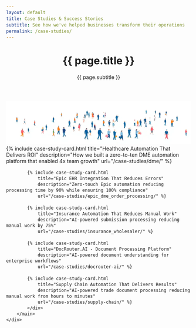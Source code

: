 ```yaml
---
layout: default
title: Case Studies & Success Stories
subtitle: See how we've helped businesses transform their operations
permalink: /case-studies/
---
```


<!-- Header Section with Gray Background -->
<div class="bg-gray-50 py-8 md:py-12">
    <div class="max-w-6xl mx-auto px-4 sm:px-6 md:px-8">
        <header class="text-center">
            <h1 class="text-3xl md:text-4xl font-bold text-gray-900 mb-4">{{ page.title }}</h1>
            <p class="text-lg md:text-xl text-gray-600">{{ page.subtitle }}</p>
        </header>
    </div>
</div>

<!-- People Header Image -->
<div class="bg-white py-4">
    <div class="max-w-6xl mx-auto px-4 sm:px-6 md:px-8">
        <div class="text-center">
            <img src="/assets/images/people header 1.png" alt="People Header" class="mx-auto max-w-full h-auto rounded-lg shadow-sm">
        </div>
    </div>
</div>

<!-- Content Section with White Background -->
<div class="bg-white py-8 md:py-12">
    <div class="max-w-6xl mx-auto px-4 sm:px-6 md:px-8">
        <main>
            <!-- Case Studies Grid -->
            <div class="grid grid-cols-1 md:grid-cols-2 lg:grid-cols-3 gap-8 justify-items-center max-w-5xl mx-auto">
            {% include case-study-card.html 
                title="Healthcare Automation That Delivers ROI" 
                description="How we built a zero-to-ten DME automation platform that enabled 4x team growth" 
                url="/case-studies/dme/" %}
            
            {% include case-study-card.html
                title="Epic EHR Integration That Reduces Errors" 
                description="Zero-touch Epic automation reducing processing time by 90% while ensuring 100% compliance" 
                url="/case-studies/epic_dme_order_processing/" %}
            
            {% include case-study-card.html 
                title="Insurance Automation That Reduces Manual Work" 
                description="AI-powered submission processing reducing manual work by 75%" 
                url="/case-studies/insurance_wholesaler/" %}
            
            {% include case-study-card.html 
                title="DocRouter.AI - Document Processing Platform" 
                description="AI-powered document understanding for enterprise workflows" 
                url="/case-studies/docrouter-ai/" %}
            
            {% include case-study-card.html 
                title="Supply Chain Automation That Delivers Results" 
                description="AI-powered trade document processing reducing manual work from hours to minutes" 
                url="/case-studies/supply-chain/" %}
            </div>
        </main>
    </div>
</div>